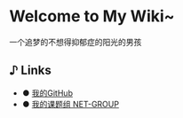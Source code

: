 # Welcome to My Wiki~

一个追梦的不想得抑郁症的阳光的男孩

## ♪ Links

- ● [我的GitHub](https://github.com/zequnW)
-  ● [我的课题组 NET-GROUP](https://net-sust.github.io/)